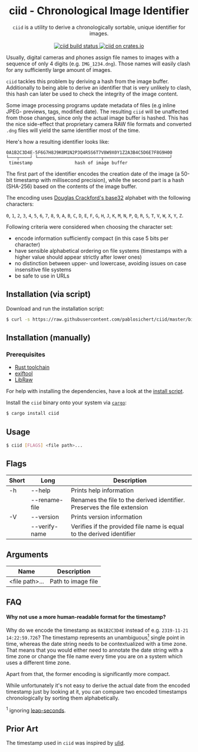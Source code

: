 <h1 align="center">
  ciid - Chronological Image Identifier
</h1>

<p align="center">
  <code>ciid</code> is a utility to derive a chronologically sortable, unique
  identifier for images.
  <br />
  <br/>
  <a href="https://github.com/pablosichert/ciid/actions">
    <img
      alt="ciid build status"
      src="https://img.shields.io/github/workflow/status/pablosichert/ciid/CI"
    />
  </a>
  <a href="https://crates.io/crates/ciid">
    <img
      alt="ciid on crates.io"
      src="https://img.shields.io/crates/v/ciid.svg"
    />
  </a>
</p>

Usually, digital cameras and phones assign file names to images with a sequence
of only 4 digits (e.g. `IMG_1234.dng`). Those names will easily clash for any
sufficiently large amount of images.

`ciid` tackles this problem by deriving a hash from the image buffer.
Additionally to being able to derive an identifier that is very unlikely to
clash, this hash can later be used to check the integrity of the image content.

Some image processing programs update metadata of files (e.g inline JPEG-
previews, tags, modified date). The resulting `ciid` will be unaffected from
those changes, since only the actual image buffer is hashed. This has the nice
side-effect that proprietary camera RAW file formats and converted `.dng` files
will yield the same identifier most of the time.

Here's how a resulting identifier looks like:

```
0A1B2C3D4E-5F6G7H8J9K0M1N2P3Q4R5S6T7V8W9X0Y1Z2A3B4C5D6E7F8G9H00
└───┬────┘ └────────────────────────┬─────────────────────────┘
 timestamp                hash of image buffer
```

The first part of the identifier encodes the creation date of the image (a
50-bit timestamp with millisecond precision), while the second part is a hash
(SHA-256) based on the contents of the image buffer.

The encoding uses
[Douglas Crackford's base32](https://www.crockford.com/base32.html) alphabet
with the following characters:

`0`, `1`, `2`, `3`, `4`, `5`, `6`, `7`, `8`, `9`, `A`, `B`, `C`, `D`, `E`, `F`,
`G`, `H`, `J`, `K`, `M`, `N`, `P`, `Q`, `R`, `S`, `T`, `V`, `W`, `X`, `Y`, `Z`.

Following criteria were considered when choosing the character set:

- encode information sufficiently compact (in this case 5 bits per character)
- have sensible alphabetical ordering on file systems (timestamps with a higher
  value should appear strictly after lower ones)
- no distinction between upper- und lowercase, avoiding issues on case
  insensitive file systems
- be safe to use in URLs

## Installation (via script)

Download and run the installation script:

```bash
$ curl -s https://raw.githubusercontent.com/pablosichert/ciid/master/bin/install.sh | bash
```

## Installation (manually)

### Prerequisites

- [Rust toolchain](https://rustup.rs/)
- [exiftool](https://github.com/exiftool/exiftool)
- [LibRaw](https://github.com/LibRaw/LibRaw)

For help with installing the dependencies, have a look at the
[install script](https://github.com/pablosichert/ciid/blob/master/bin/install.sh).

Install the `ciid` binary onto your system via
[`cargo`](https://doc.rust-lang.org/cargo/commands/cargo-install.html):

```bash
$ cargo install ciid
```

## Usage

```bash
$ ciid [FLAGS] <file path>...
```

## Flags

| Short | Long          | Description                                                              |
| ----- | ------------- | ------------------------------------------------------------------------ |
| -h    | --help        | Prints help information                                                  |
|       | --rename-file | Renames the file to the derived identifier. Preserves the file extension |
| -V    | --version     | Prints version information                                               |
|       | --verify-name | Verifies if the provided file name is equal to the derived identifier    |

## Arguments

| Name             | Description        |
| ---------------- | ------------------ |
| \<file path\>... | Path to image file |

## FAQ

#### Why not use a more human-readable format for the timestamp?

Why do we encode the timestamp as `0A1B2C3D4E` instead of e.g.
`2319-11-21 14:22:59.726`? The timestamp represents an
unambiguous<a href="#footnote-leap-seconds"><sup>1</sup></a> single point in
time, whereas the date string needs to be contextualized with a time zone. That
means that you would either need to annotate the date string with a time zone or
change the file name every time you are on a system which uses a different
time zone.

Apart from that, the former encoding is significantly more compact.

While unfortunately it's not easy to derive the actual date from the encoded
timestamp just by looking at it, you can compare two encoded timestamps
chronologically by sorting them alphabetically.

<sup id="footnote-leap-seconds">1</sup> ignoring
[leap-seconds](https://en.wikipedia.org/wiki/Leap_second).

## Prior Art

The timestamp used in `ciid` was inspired by
[ulid](https://github.com/ulid/spec).
